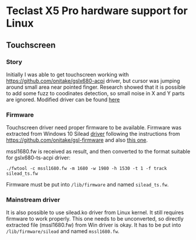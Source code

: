 # Teclast X5 Pro hardware support for Linux

## Touchscreen

### Story
Initially I was able to get touchscreen working with https://github.com/onitake/gslx680-acpi driver, but cursor was jumping around small area near pointed finger. Research showed that it is possible to add some fuzz to coodinates detection, so small noise in X and Y parts are ignored.
Modified driver can be found [here](https://github.com/LazyLinol/gslx680-acpi)

### Firmware
Touchscreen driver need proper firmware to be available.
Firmware was extracted from Windows 10 Silead [driver](https://github.com/LazyLinol/teclast-x5pro-linux/tree/master/touch/win_driver) following the instructions from https://github.com/onitake/gsl-firmware and also [this one](https://github.com/onitake/gsl-firmware/blob/master/firmware/trekstor/surftab-twin-10.1-ST10432-8/README.md#command-to-find-the-offsets-used-for-extraction).

mssl1680.fw is received as result, and then converted to the format suitable for gslx680-ts-acpi driver:
```
./fwtool -c mssl1680.fw -m 1680 -w 1980 -h 1530 -t 1 -f track silead_ts.fw
```
Firmware must be put into `/lib/firmware` and named `silead_ts.fw`.

### Mainstream driver
It is also possible to use silead.ko driver from Linux kernel. It still requires firmware to work properly. This one needs to be unconverted, so directly extracted file (mssl1680.fw) from Win driver is okay.
It has to be put into `/lib/firmware/silead` and named `mssl1680.fw`.
